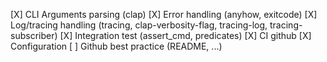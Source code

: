 [X] CLI Arguments parsing (clap)
[X] Error handling (anyhow, exitcode)
[X] Log/tracing handling (tracing, clap-verbosity-flag, tracing-log, tracing-subscriber)
[X] Integration test (assert_cmd, predicates)
[X] CI github
[X] Configuration
[ ] Github best practice (README, ...)
